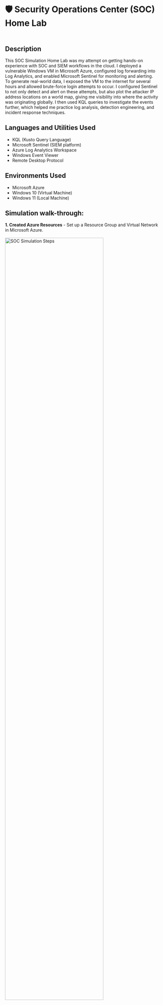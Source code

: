 <h1>🛡️ Security Operations Center (SOC) Home Lab</h1>

<h2><br />Description</h2>
This SOC Simulation Home Lab was my attempt on getting hands-on experience with SOC and SIEM workflows in the cloud. I deployed a vulnerable Windows VM in Microsoft Azure, configured log forwarding into Log Analytics, and enabled Microsoft Sentinel for monitoring and alerting. To generate real-world data, I exposed the VM to the internet for several hours and allowed brute-force login attempts to occur. I configured Sentinel to not only detect and alert on these attempts, but also plot the attacker IP address locations on a world map, giving me visibility into where the activity was originating globally. I then used KQL queries to investigate the events further, which helped me practice log analysis, detection engineering, and incident response techniques.
<br />


<h2>Languages and Utilities Used</h2>

- KQL (Kusto Query Language)
- Microsoft Sentinel (SIEM platform)
- Azure Log Analytics Workspace
- Windows Event Viewer
- Remote Desktop Protocol

<h2>Environments Used </h2>

- Microsoft Azure
- Windows 10 (Virtual Machine)
- Windows 11 (Local Machine)

<h2>Simulation walk-through:</h2>

**1. Created Azure Resources** - Set up a Resource Group and Virtual Network in Microsoft Azure.
<br />
<br />
<img src="https://i.imgur.com/cDr5rOy.png" height="80%" width="80%" alt="SOC Simulation Steps"/>
<br />
<br />
<br />
**2. Deployed Windows VM** - Launched a Windows 10 virtual machine, configured credentials, and enabled RDP access via a Network Security Group (port 3389).
<br />
<br />
<img src="https://i.imgur.com/yUVm7us.png" height="80%" width="80%" alt="SOC Simulation Steps"/>
<img src="https://i.imgur.com/T2KzMvG.png" height="80%" width="80%" alt="SOC Simulation Steps"/>
<br />
<br />
<br />
**3. Connected Logs to Azure Monitor** - Installed/activated the Azure Monitor agent and linked the VM to a Log Analytics Workspace.
<br/>
<br/>
<img src="https://i.imgur.com/x6VWD9S.png" height="80%" width="80%" alt="SOC Simulation Steps"/>
<br />
<br />
<br/>
**4. Enabled Microsoft Sentinel** – Using Microsoft Defender, activated Sentinel on the workspace to provide SIEM functionality.
<br/>
<br/>
<img src="https://i.imgur.com/7NRt8qF.png" height="80%" width="80%" alt="SOC Simulation Steps"/>
<br />
<br />
<br/>
**5. Configured Data Collection** - Forwarded Windows Security Event Logs (failed/successful logins, account activity) into Log Analytics.
<br/>
<br/>
<img src="https://i.imgur.com/SEfTAqy.png" height="80%" width="80%" alt="SOC Simulation Steps"/>
<br />
<br/>
<br />
**6. Exposed the VM** - Left RDP open to the internet for several hours to attract real brute-force login attempts.
<br/>
<br/>
<img src="https://www.kaspersky.com/content/en-global/images/repository/isc/2022/what-is-hacking-2.jpg" height="80%" width="80%" alt="SOC Simulation Steps"/>
<br />
<br/>
<br />
**Generated and Collected Attack Data** - Allowed unsolicited login attempts to accumulate, producing authentic attack traffic.
<br/>
<br/>
<img src="https://i.imgur.com/AY11y4d.png" height="80%" width="80%" alt="SOC Simulation Steps"/>
<br />
<br/>
<br />
**7. Investigated with KQL** – Queried the log data using Kusto Query Language to dig deeper into failed logins, attacker IPs, and timelines.
<br/>
<br/>
<img src="https://i.imgur.com/B3S7It9.png" height="80%" width="80%" alt="SOC Simulation Steps"/>
<br />
<br/>
<br />
**8. Geographic Mapping** – Used Sentinel’s built-in map feature to visualize attacker IP addresses by country/region.
<br/>
<br/>
<img src="https://i.imgur.com/FwMWWei.png" height="80%" width="80%" alt="SOC Simulation Steps"/>
<br />
<br />
<br/>
**9. Validated End-to-End Workflow** – Confirmed that log collection, alerting, visualization, and investigation worked together like a real SIEM environment.
<br />
<br />
<img src="https://miro.medium.com/1*vM9RLvlyYG-GZ-QORZalOg.jpeg" height="80%" width="80%" alt="SOC Simulation Steps"/>
<br />
<br />
<br />
</p>

<!--
 ```diff
- text in red
+ text in green
! text in orange
# text in gray
@@ text in purple (and bold)@@
```
--!>

